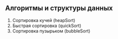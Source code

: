 ## Алгоритмы и структуры данных

1. Сортировка кучей (heapSort)
2. Быстрая сортировка (quickSort)
3. Сортировка пузырьком (bubbleSort)
